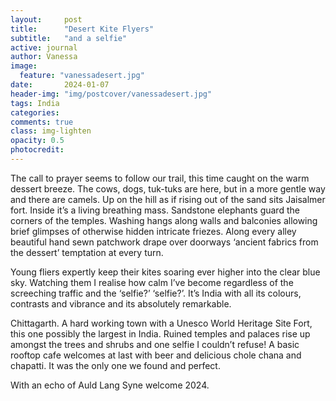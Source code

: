 ```yaml
---
layout:     post
title:      "Desert Kite Flyers"
subtitle:   "and a selfie"
active: journal
author: Vanessa
image:
  feature: "vanessadesert.jpg"
date:       2024-01-07
header-img: "img/postcover/vanessadesert.jpg"
tags: India
categories: 
comments: true
class: img-lighten 
opacity: 0.5
photocredit:
---
```


The call to prayer seems to follow our trail, this time caught on the warm dessert breeze. The cows, dogs, tuk-tuks are here, but in a more gentle way and there are camels. Up on the hill as if rising out of the sand sits Jaisalmer fort. Inside it’s a living breathing mass. Sandstone elephants guard the corners of the temples. Washing hangs along walls and balconies allowing brief glimpses of otherwise hidden intricate friezes. Along every alley beautiful hand sewn patchwork drape over doorways ‘ancient fabrics from the dessert’ temptation at every turn.

Young fliers expertly keep their kites soaring ever higher into the clear blue sky. Watching them I realise how calm I’ve become regardless of the screeching traffic and the ‘selfie?’ ‘selfie?’.
It’s India with all its colours, contrasts and vibrance and its absolutely remarkable.

Chittagarth. A hard working town with a Unesco World Heritage Site Fort, this one possibly the largest in India. Ruined temples and palaces rise up amongst the trees and shrubs and one selfie I couldn’t refuse!  A basic rooftop cafe welcomes at last with beer and delicious chole chana and chapatti. It was the only one we found and perfect.

With an echo of Auld Lang Syne welcome 2024.









